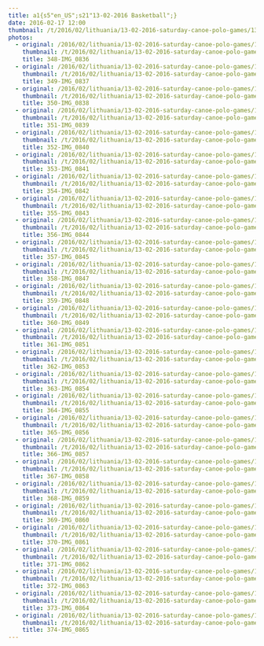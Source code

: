 ```yaml
---
title: a1{s5"en_US";s21"13-02-2016 Basketball";}
date: 2016-02-17 12:00
thumbnail: /t/2016/02/lithuania/13-02-2016-saturday-canoe-polo-games/13-02-2016-basketball/348-img_0836.jpg
photos:
  - original: /2016/02/lithuania/13-02-2016-saturday-canoe-polo-games/13-02-2016-basketball/348-img_0836.jpg
    thumbnail: /t/2016/02/lithuania/13-02-2016-saturday-canoe-polo-games/13-02-2016-basketball/348-img_0836.jpg
    title: 348-IMG_0836
  - original: /2016/02/lithuania/13-02-2016-saturday-canoe-polo-games/13-02-2016-basketball/349-img_0837.jpg
    thumbnail: /t/2016/02/lithuania/13-02-2016-saturday-canoe-polo-games/13-02-2016-basketball/349-img_0837.jpg
    title: 349-IMG_0837
  - original: /2016/02/lithuania/13-02-2016-saturday-canoe-polo-games/13-02-2016-basketball/350-img_0838.jpg
    thumbnail: /t/2016/02/lithuania/13-02-2016-saturday-canoe-polo-games/13-02-2016-basketball/350-img_0838.jpg
    title: 350-IMG_0838
  - original: /2016/02/lithuania/13-02-2016-saturday-canoe-polo-games/13-02-2016-basketball/351-img_0839.jpg
    thumbnail: /t/2016/02/lithuania/13-02-2016-saturday-canoe-polo-games/13-02-2016-basketball/351-img_0839.jpg
    title: 351-IMG_0839
  - original: /2016/02/lithuania/13-02-2016-saturday-canoe-polo-games/13-02-2016-basketball/352-img_0840.jpg
    thumbnail: /t/2016/02/lithuania/13-02-2016-saturday-canoe-polo-games/13-02-2016-basketball/352-img_0840.jpg
    title: 352-IMG_0840
  - original: /2016/02/lithuania/13-02-2016-saturday-canoe-polo-games/13-02-2016-basketball/353-img_0841.jpg
    thumbnail: /t/2016/02/lithuania/13-02-2016-saturday-canoe-polo-games/13-02-2016-basketball/353-img_0841.jpg
    title: 353-IMG_0841
  - original: /2016/02/lithuania/13-02-2016-saturday-canoe-polo-games/13-02-2016-basketball/354-img_0842.jpg
    thumbnail: /t/2016/02/lithuania/13-02-2016-saturday-canoe-polo-games/13-02-2016-basketball/354-img_0842.jpg
    title: 354-IMG_0842
  - original: /2016/02/lithuania/13-02-2016-saturday-canoe-polo-games/13-02-2016-basketball/355-img_0843.jpg
    thumbnail: /t/2016/02/lithuania/13-02-2016-saturday-canoe-polo-games/13-02-2016-basketball/355-img_0843.jpg
    title: 355-IMG_0843
  - original: /2016/02/lithuania/13-02-2016-saturday-canoe-polo-games/13-02-2016-basketball/356-img_0844.jpg
    thumbnail: /t/2016/02/lithuania/13-02-2016-saturday-canoe-polo-games/13-02-2016-basketball/356-img_0844.jpg
    title: 356-IMG_0844
  - original: /2016/02/lithuania/13-02-2016-saturday-canoe-polo-games/13-02-2016-basketball/357-img_0845.jpg
    thumbnail: /t/2016/02/lithuania/13-02-2016-saturday-canoe-polo-games/13-02-2016-basketball/357-img_0845.jpg
    title: 357-IMG_0845
  - original: /2016/02/lithuania/13-02-2016-saturday-canoe-polo-games/13-02-2016-basketball/358-img_0847.jpg
    thumbnail: /t/2016/02/lithuania/13-02-2016-saturday-canoe-polo-games/13-02-2016-basketball/358-img_0847.jpg
    title: 358-IMG_0847
  - original: /2016/02/lithuania/13-02-2016-saturday-canoe-polo-games/13-02-2016-basketball/359-img_0848.jpg
    thumbnail: /t/2016/02/lithuania/13-02-2016-saturday-canoe-polo-games/13-02-2016-basketball/359-img_0848.jpg
    title: 359-IMG_0848
  - original: /2016/02/lithuania/13-02-2016-saturday-canoe-polo-games/13-02-2016-basketball/360-img_0849.jpg
    thumbnail: /t/2016/02/lithuania/13-02-2016-saturday-canoe-polo-games/13-02-2016-basketball/360-img_0849.jpg
    title: 360-IMG_0849
  - original: /2016/02/lithuania/13-02-2016-saturday-canoe-polo-games/13-02-2016-basketball/361-img_0851.jpg
    thumbnail: /t/2016/02/lithuania/13-02-2016-saturday-canoe-polo-games/13-02-2016-basketball/361-img_0851.jpg
    title: 361-IMG_0851
  - original: /2016/02/lithuania/13-02-2016-saturday-canoe-polo-games/13-02-2016-basketball/362-img_0853.jpg
    thumbnail: /t/2016/02/lithuania/13-02-2016-saturday-canoe-polo-games/13-02-2016-basketball/362-img_0853.jpg
    title: 362-IMG_0853
  - original: /2016/02/lithuania/13-02-2016-saturday-canoe-polo-games/13-02-2016-basketball/363-img_0854.jpg
    thumbnail: /t/2016/02/lithuania/13-02-2016-saturday-canoe-polo-games/13-02-2016-basketball/363-img_0854.jpg
    title: 363-IMG_0854
  - original: /2016/02/lithuania/13-02-2016-saturday-canoe-polo-games/13-02-2016-basketball/364-img_0855.jpg
    thumbnail: /t/2016/02/lithuania/13-02-2016-saturday-canoe-polo-games/13-02-2016-basketball/364-img_0855.jpg
    title: 364-IMG_0855
  - original: /2016/02/lithuania/13-02-2016-saturday-canoe-polo-games/13-02-2016-basketball/365-img_0856.jpg
    thumbnail: /t/2016/02/lithuania/13-02-2016-saturday-canoe-polo-games/13-02-2016-basketball/365-img_0856.jpg
    title: 365-IMG_0856
  - original: /2016/02/lithuania/13-02-2016-saturday-canoe-polo-games/13-02-2016-basketball/366-img_0857.jpg
    thumbnail: /t/2016/02/lithuania/13-02-2016-saturday-canoe-polo-games/13-02-2016-basketball/366-img_0857.jpg
    title: 366-IMG_0857
  - original: /2016/02/lithuania/13-02-2016-saturday-canoe-polo-games/13-02-2016-basketball/367-img_0858.jpg
    thumbnail: /t/2016/02/lithuania/13-02-2016-saturday-canoe-polo-games/13-02-2016-basketball/367-img_0858.jpg
    title: 367-IMG_0858
  - original: /2016/02/lithuania/13-02-2016-saturday-canoe-polo-games/13-02-2016-basketball/368-img_0859.jpg
    thumbnail: /t/2016/02/lithuania/13-02-2016-saturday-canoe-polo-games/13-02-2016-basketball/368-img_0859.jpg
    title: 368-IMG_0859
  - original: /2016/02/lithuania/13-02-2016-saturday-canoe-polo-games/13-02-2016-basketball/369-img_0860.jpg
    thumbnail: /t/2016/02/lithuania/13-02-2016-saturday-canoe-polo-games/13-02-2016-basketball/369-img_0860.jpg
    title: 369-IMG_0860
  - original: /2016/02/lithuania/13-02-2016-saturday-canoe-polo-games/13-02-2016-basketball/370-img_0861.jpg
    thumbnail: /t/2016/02/lithuania/13-02-2016-saturday-canoe-polo-games/13-02-2016-basketball/370-img_0861.jpg
    title: 370-IMG_0861
  - original: /2016/02/lithuania/13-02-2016-saturday-canoe-polo-games/13-02-2016-basketball/371-img_0862.jpg
    thumbnail: /t/2016/02/lithuania/13-02-2016-saturday-canoe-polo-games/13-02-2016-basketball/371-img_0862.jpg
    title: 371-IMG_0862
  - original: /2016/02/lithuania/13-02-2016-saturday-canoe-polo-games/13-02-2016-basketball/372-img_0863.jpg
    thumbnail: /t/2016/02/lithuania/13-02-2016-saturday-canoe-polo-games/13-02-2016-basketball/372-img_0863.jpg
    title: 372-IMG_0863
  - original: /2016/02/lithuania/13-02-2016-saturday-canoe-polo-games/13-02-2016-basketball/373-img_0864.jpg
    thumbnail: /t/2016/02/lithuania/13-02-2016-saturday-canoe-polo-games/13-02-2016-basketball/373-img_0864.jpg
    title: 373-IMG_0864
  - original: /2016/02/lithuania/13-02-2016-saturday-canoe-polo-games/13-02-2016-basketball/374-img_0865.jpg
    thumbnail: /t/2016/02/lithuania/13-02-2016-saturday-canoe-polo-games/13-02-2016-basketball/374-img_0865.jpg
    title: 374-IMG_0865
---
```

